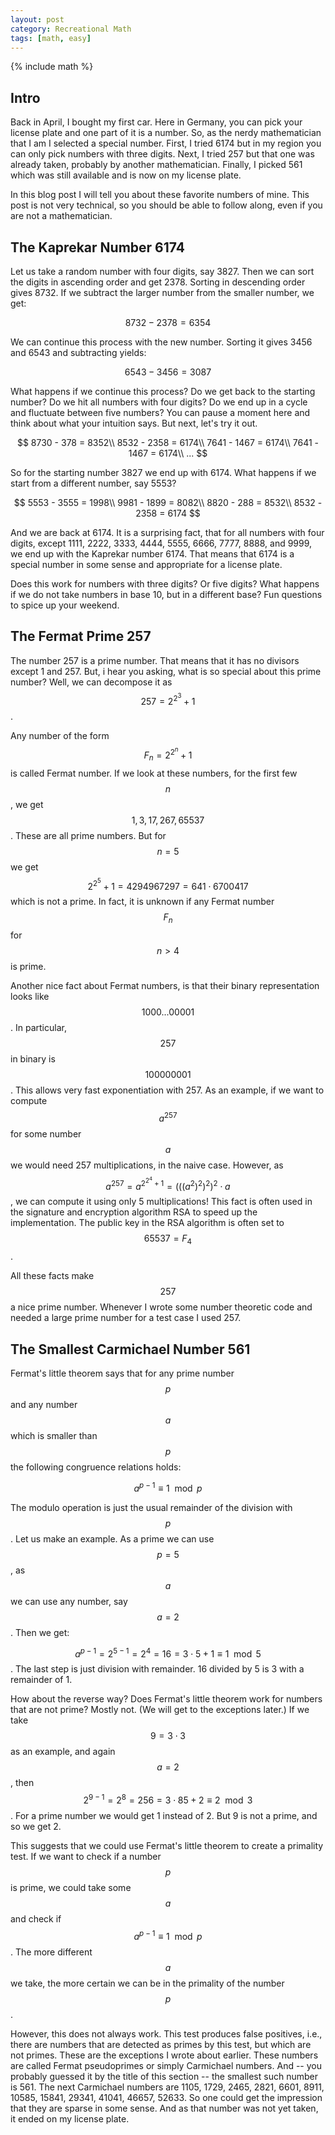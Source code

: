 ```yaml
---
layout: post
category: Recreational Math
tags: [math, easy]
---
```

{% include math %}


## Intro
Back in April, I bought my first car.
Here in Germany, you can pick your license plate and one part of it is
a number.
So, as the nerdy mathematician that I am I selected a special number.
First, I tried 6174 but in my region you can only pick numbers with three digits.
Next, I tried 257 but that one was already taken, probably by another
mathematician.
Finally, I picked 561 which was still available and is now on my
license plate.

In this blog post I will tell you about these favorite numbers of
mine. This post is not very technical, so you should be able to
follow along, even if you are not a mathematician.

## The Kaprekar Number 6174

Let us take a random number with four digits, say 3827.
Then we can sort the digits in ascending order and get 2378.
Sorting in descending order gives 8732.
If we subtract the larger number from the smaller number, we get:

$$
8732 - 2378 = 6354
$$

We can continue this process with the new number. Sorting it gives
3456 and 6543 and subtracting yields:

$$
6543 - 3456 = 3087
$$

What happens if we continue this process?
Do we get back to the starting number?
Do we hit all numbers with four digits?
Do we end up in a cycle and fluctuate between five numbers?
You can pause a moment here and think about what your intuition says.
But next, let's try it out.

$$
8730 - 378 = 8352\\
8532 - 2358 = 6174\\
7641 - 1467 = 6174\\
7641 - 1467 = 6174\\
...
$$

So for the starting number 3827 we end up with 6174.
What happens if we start from a different number, say 5553?

$$
5553 - 3555 = 1998\\
9981 - 1899 = 8082\\
8820 - 288 = 8532\\
8532 - 2358 = 6174
$$

And we are back at 6174.
It is a surprising fact, that for all numbers with four digits, except
1111, 2222, 3333, 4444, 5555, 6666, 7777, 8888, and 9999, we end up
with the Kaprekar number 6174.
That means that 6174 is a special number in some sense and appropriate
for a license plate.

Does this work for numbers with three digits? Or five digits? What
happens if we do not take numbers in base 10, but in a different base?
Fun questions to spice up your weekend.

## The Fermat Prime 257 
The number 257 is a prime number. That means that it has no divisors
except 1 and 257.
But, i hear you asking, what is so special about this prime number? 
Well, we can decompose it as $$257 = 2^{2^3}+1$$.

Any number of the form $$F_n = 2^{2^n}+1$$ is called Fermat
number.
If we look at these numbers, for the first few $$n$$, we get
$$1,3,17,267,65537$$.
These are all prime numbers.
But for $$n=5$$
we get $$2^{2^5}+1 = 4294967297 = 641 \cdot 6700417$$ which is not a
prime.
In fact, it is unknown if any Fermat number $$F_n$$ for $$n>4$$ is
prime.

Another nice fact about Fermat numbers, is that their binary
representation looks like $$1000...00001$$.
In particular, $$257$$ in binary is $$100000001$$.
This allows very fast exponentiation with 257.
As an example, if we want to compute $$a^{257}$$ for some number $$a$$
we would need 257 multiplications, in the naive case.
However, as $$a^{257} = a^{2^{2^4}+1} = (((a^2)^2)^2)^2 \cdot a$$, we
can compute it using only 5 multiplications!
This fact is often used in the signature and encryption algorithm RSA to
speed up the implementation.
The public key in the RSA algorithm is often set to $$65537=F_4$$.

All these facts make $$257$$ a nice prime number.
Whenever I wrote some number theoretic code and needed a
large prime number for a test case I used 257.

## The Smallest Carmichael Number 561
Fermat's little theorem says that for any prime number $$p$$ and any
number $$a$$ which is smaller than $$p$$ the following congruence relations holds:

$$a^{p-1} \equiv 1 \mod p$$

The modulo operation is just the usual remainder of the division with
$$p$$.
Let us make an example. As a prime we can use $$p=5$$, as $$a$$ we
can use any number, say $$a=2$$.
Then we get:

$$a^{p-1} = 2^{5-1} = 2^4 = 16 = 3\cdot 5 +1 \equiv 1\mod 5$$.
The last step is just division with remainder. 16 divided by 5 is 3 with
a remainder of 1.

How about the reverse way? Does Fermat's little theorem work for
numbers that are not prime?
Mostly not. (We will get to the exceptions later.) If we take $$9=3\cdot 3$$ as an example, and again $$a=2$$, then
$$2^{9-1} = 2^8 = 256 = 3\cdot 85 +2 \equiv 2 \mod 3$$.
For a prime number we would get 1 instead of 2. But 9 is not a prime,
and so we get 2.

This suggests that we could use Fermat's little theorem to create a
primality test. If we want to check if a number $$p$$ is prime, we could take some
$$a$$ and check if $$a^{p-1} \equiv 1 \mod p$$. The more different $$a$$ we take, the more certain we can be in the primality of the number $$p$$.

However, this does not always work. This test produces false
positives, i.e., there are numbers that are detected as primes by this
test, but which are not primes.
These are the exceptions I wrote about earlier.
These numbers are called Fermat pseudoprimes or simply Carmichael
numbers.
And -- you probably guessed it by the title of this section -- the smallest such number is 561.
The next Carmichael numbers are 1105, 1729, 2465, 2821, 6601, 8911,
10585, 15841, 29341, 41041, 46657, 52633. So one could get the
impression that they are sparse in some sense.
And as that number was not yet taken, it ended on my license plate.

